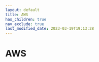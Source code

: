 ```yaml
---
layout: default
title: AWS
has_children: true
nav_exclude: true
last_modified_date: 2023-03-19T19:13:28
---
```


# AWS
